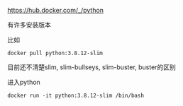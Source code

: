 https://hub.docker.com/_/python

有许多安装版本

比如

```
docker pull python:3.8.12-slim
```

目前还不清楚slim, slim-bullseys, slim-buster, buster的区别

进入python

```
docker run -it python:3.8.12-slim /bin/bash
```

